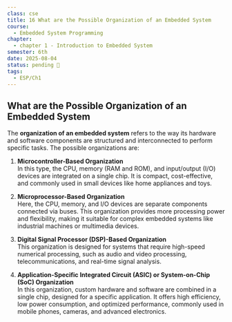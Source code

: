 ```yaml
---
class: cse
title: 16 What are the Possible Organization of an Embedded System
course:
  - Embedded System Programming
chapter:
  - chapter 1 - Introduction to Embedded System
semester: 6th
date: 2025-08-04
status: pending 🛑
tags:
  - ESP/Ch1
---
```


## What are the Possible Organization of an Embedded System

The **organization of an embedded system** refers to the way its hardware and software components are structured and interconnected to perform specific tasks. The possible organizations are:

1. **Microcontroller-Based Organization**  
    In this type, the CPU, memory (RAM and ROM), and input/output (I/O) devices are integrated on a single chip. It is compact, cost-effective, and commonly used in small devices like home appliances and toys.
    
2. **Microprocessor-Based Organization**  
    Here, the CPU, memory, and I/O devices are separate components connected via buses. This organization provides more processing power and flexibility, making it suitable for complex embedded systems like industrial machines or multimedia devices.
    
3. **Digital Signal Processor (DSP)-Based Organization**  
    This organization is designed for systems that require high-speed numerical processing, such as audio and video processing, telecommunications, and real-time signal analysis.
    
4. **Application-Specific Integrated Circuit (ASIC) or System-on-Chip (SoC) Organization**  
    In this organization, custom hardware and software are combined in a single chip, designed for a specific application. It offers high efficiency, low power consumption, and optimized performance, commonly used in mobile phones, cameras, and advanced electronics.
